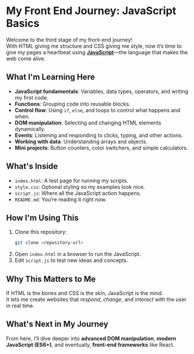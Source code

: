 # My Front End Journey: JavaScript Basics

Welcome to the third stage of my front-end journey!  
With HTML giving me structure and CSS giving me style, now it’s time to give my pages a heartbeat using <a href="https://github.com/dedekharisma/my-frontend-journey">**JavaScript**</a>—the language that makes the web come alive.

## What I'm Learning Here

- **JavaScript fundamentals**: Variables, data types, operators, and writing my first code.
- **Functions**: Grouping code into reusable blocks.
- **Control flow**: Using `if`, `else`, and loops to control what happens and when.
- **DOM manipulation**: Selecting and changing HTML elements dynamically.
- **Events**: Listening and responding to clicks, typing, and other actions.
- **Working with data**: Understanding arrays and objects.
- **Mini projects**: Button counters, color switchers, and simple calculators.

## What's Inside

- `index.html`: A test page for running my scripts.
- `style.css`: Optional styling so my examples look nice.
- `script.js`: Where all the JavaScript action happens.
- `README.md`: You’re reading it right now.

## How I'm Using This

1. Clone this repository:
    ```bash
    git clone <repository-url>
    ```
2. Open `index.html` in a browser to run the JavaScript.
3. Edit `script.js` to test new ideas and concepts.

## Why This Matters to Me

If HTML is the bones and CSS is the skin, JavaScript is the mind.  
It lets me create websites that *respond*, *change*, and *interact* with the user in real time.

## What's Next in My Journey

From here, I’ll dive deeper into **advanced DOM manipulation**, **modern JavaScript (ES6+)**, and eventually, **front-end frameworks** like React.
